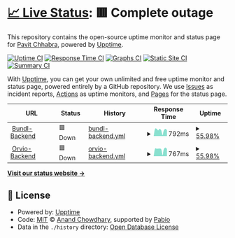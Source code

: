 # [📈 Live Status](https://theSoberSobber.github.io/bundl-healthcheck): <!--live status--> **🟥 Complete outage**

This repository contains the open-source uptime monitor and status page for [Pavit Chhabra](theSoberSobber.github.io/theSoberSobber), powered by [Upptime](https://github.com/upptime/upptime).

[![Uptime CI](https://github.com/theSoberSobber/bundl-healthcheck/workflows/Uptime%20CI/badge.svg)](https://github.com/theSoberSobber/bundl-healthcheck/actions?query=workflow%3A%22Uptime+CI%22)
[![Response Time CI](https://github.com/theSoberSobber/bundl-healthcheck/workflows/Response%20Time%20CI/badge.svg)](https://github.com/theSoberSobber/bundl-healthcheck/actions?query=workflow%3A%22Response+Time+CI%22)
[![Graphs CI](https://github.com/theSoberSobber/bundl-healthcheck/workflows/Graphs%20CI/badge.svg)](https://github.com/theSoberSobber/bundl-healthcheck/actions?query=workflow%3A%22Graphs+CI%22)
[![Static Site CI](https://github.com/theSoberSobber/bundl-healthcheck/workflows/Static%20Site%20CI/badge.svg)](https://github.com/theSoberSobber/bundl-healthcheck/actions?query=workflow%3A%22Static+Site+CI%22)
[![Summary CI](https://github.com/theSoberSobber/bundl-healthcheck/workflows/Summary%20CI/badge.svg)](https://github.com/theSoberSobber/bundl-healthcheck/actions?query=workflow%3A%22Summary+CI%22)

With [Upptime](https://upptime.js.org), you can get your own unlimited and free uptime monitor and status page, powered entirely by a GitHub repository. We use [Issues](https://github.com/theSoberSobber/bundl-healthcheck/issues) as incident reports, [Actions](https://github.com/theSoberSobber/bundl-healthcheck/actions) as uptime monitors, and [Pages](https://theSoberSobber.github.io/bundl-healthcheck) for the status page.

<!--start: status pages-->
<!-- This summary is generated by Upptime (https://github.com/upptime/upptime) -->
<!-- Do not edit this manually, your changes will be overwritten -->
<!-- prettier-ignore -->
| URL | Status | History | Response Time | Uptime |
| --- | ------ | ------- | ------------- | ------ |
| <img alt="" src="https://icons.duckduckgo.com/ip3/backend-bundl.1110777.xyz.ico" height="13"> [Bundl-Backend](https://backend-bundl.1110777.xyz/health) | 🟥 Down | [bundl-backend.yml](https://github.com/theSoberSobber/bundl-healthcheck/commits/HEAD/history/bundl-backend.yml) | <details><summary><img alt="Response time graph" src="./graphs/bundl-backend/response-time-week.png" height="20"> 792ms</summary><br><a href="https://theSoberSobber.github.io/bundl-healthcheck/history/bundl-backend"><img alt="Response time 1388" src="https://img.shields.io/endpoint?url=https%3A%2F%2Fraw.githubusercontent.com%2FtheSoberSobber%2Fbundl-healthcheck%2FHEAD%2Fapi%2Fbundl-backend%2Fresponse-time.json"></a><br><a href="https://theSoberSobber.github.io/bundl-healthcheck/history/bundl-backend"><img alt="24-hour response time 798" src="https://img.shields.io/endpoint?url=https%3A%2F%2Fraw.githubusercontent.com%2FtheSoberSobber%2Fbundl-healthcheck%2FHEAD%2Fapi%2Fbundl-backend%2Fresponse-time-day.json"></a><br><a href="https://theSoberSobber.github.io/bundl-healthcheck/history/bundl-backend"><img alt="7-day response time 792" src="https://img.shields.io/endpoint?url=https%3A%2F%2Fraw.githubusercontent.com%2FtheSoberSobber%2Fbundl-healthcheck%2FHEAD%2Fapi%2Fbundl-backend%2Fresponse-time-week.json"></a><br><a href="https://theSoberSobber.github.io/bundl-healthcheck/history/bundl-backend"><img alt="30-day response time 796" src="https://img.shields.io/endpoint?url=https%3A%2F%2Fraw.githubusercontent.com%2FtheSoberSobber%2Fbundl-healthcheck%2FHEAD%2Fapi%2Fbundl-backend%2Fresponse-time-month.json"></a><br><a href="https://theSoberSobber.github.io/bundl-healthcheck/history/bundl-backend"><img alt="1-year response time 1388" src="https://img.shields.io/endpoint?url=https%3A%2F%2Fraw.githubusercontent.com%2FtheSoberSobber%2Fbundl-healthcheck%2FHEAD%2Fapi%2Fbundl-backend%2Fresponse-time-year.json"></a></details> | <details><summary><a href="https://theSoberSobber.github.io/bundl-healthcheck/history/bundl-backend">55.98%</a></summary><a href="https://theSoberSobber.github.io/bundl-healthcheck/history/bundl-backend"><img alt="All-time uptime 47.87%" src="https://img.shields.io/endpoint?url=https%3A%2F%2Fraw.githubusercontent.com%2FtheSoberSobber%2Fbundl-healthcheck%2FHEAD%2Fapi%2Fbundl-backend%2Fuptime.json"></a><br><a href="https://theSoberSobber.github.io/bundl-healthcheck/history/bundl-backend"><img alt="24-hour uptime 0.00%" src="https://img.shields.io/endpoint?url=https%3A%2F%2Fraw.githubusercontent.com%2FtheSoberSobber%2Fbundl-healthcheck%2FHEAD%2Fapi%2Fbundl-backend%2Fuptime-day.json"></a><br><a href="https://theSoberSobber.github.io/bundl-healthcheck/history/bundl-backend"><img alt="7-day uptime 55.98%" src="https://img.shields.io/endpoint?url=https%3A%2F%2Fraw.githubusercontent.com%2FtheSoberSobber%2Fbundl-healthcheck%2FHEAD%2Fapi%2Fbundl-backend%2Fuptime-week.json"></a><br><a href="https://theSoberSobber.github.io/bundl-healthcheck/history/bundl-backend"><img alt="30-day uptime 76.85%" src="https://img.shields.io/endpoint?url=https%3A%2F%2Fraw.githubusercontent.com%2FtheSoberSobber%2Fbundl-healthcheck%2FHEAD%2Fapi%2Fbundl-backend%2Fuptime-month.json"></a><br><a href="https://theSoberSobber.github.io/bundl-healthcheck/history/bundl-backend"><img alt="1-year uptime 47.87%" src="https://img.shields.io/endpoint?url=https%3A%2F%2Fraw.githubusercontent.com%2FtheSoberSobber%2Fbundl-healthcheck%2FHEAD%2Fapi%2Fbundl-backend%2Fuptime-year.json"></a></details>
| <img alt="" src="https://icons.duckduckgo.com/ip3/backend-orvio.1110777.xyz.ico" height="13"> [Orvio-Backend](https://backend-orvio.1110777.xyz) | 🟥 Down | [orvio-backend.yml](https://github.com/theSoberSobber/bundl-healthcheck/commits/HEAD/history/orvio-backend.yml) | <details><summary><img alt="Response time graph" src="./graphs/orvio-backend/response-time-week.png" height="20"> 767ms</summary><br><a href="https://theSoberSobber.github.io/bundl-healthcheck/history/orvio-backend"><img alt="Response time 1058" src="https://img.shields.io/endpoint?url=https%3A%2F%2Fraw.githubusercontent.com%2FtheSoberSobber%2Fbundl-healthcheck%2FHEAD%2Fapi%2Forvio-backend%2Fresponse-time.json"></a><br><a href="https://theSoberSobber.github.io/bundl-healthcheck/history/orvio-backend"><img alt="24-hour response time 815" src="https://img.shields.io/endpoint?url=https%3A%2F%2Fraw.githubusercontent.com%2FtheSoberSobber%2Fbundl-healthcheck%2FHEAD%2Fapi%2Forvio-backend%2Fresponse-time-day.json"></a><br><a href="https://theSoberSobber.github.io/bundl-healthcheck/history/orvio-backend"><img alt="7-day response time 767" src="https://img.shields.io/endpoint?url=https%3A%2F%2Fraw.githubusercontent.com%2FtheSoberSobber%2Fbundl-healthcheck%2FHEAD%2Fapi%2Forvio-backend%2Fresponse-time-week.json"></a><br><a href="https://theSoberSobber.github.io/bundl-healthcheck/history/orvio-backend"><img alt="30-day response time 784" src="https://img.shields.io/endpoint?url=https%3A%2F%2Fraw.githubusercontent.com%2FtheSoberSobber%2Fbundl-healthcheck%2FHEAD%2Fapi%2Forvio-backend%2Fresponse-time-month.json"></a><br><a href="https://theSoberSobber.github.io/bundl-healthcheck/history/orvio-backend"><img alt="1-year response time 1058" src="https://img.shields.io/endpoint?url=https%3A%2F%2Fraw.githubusercontent.com%2FtheSoberSobber%2Fbundl-healthcheck%2FHEAD%2Fapi%2Forvio-backend%2Fresponse-time-year.json"></a></details> | <details><summary><a href="https://theSoberSobber.github.io/bundl-healthcheck/history/orvio-backend">55.98%</a></summary><a href="https://theSoberSobber.github.io/bundl-healthcheck/history/orvio-backend"><img alt="All-time uptime 48.16%" src="https://img.shields.io/endpoint?url=https%3A%2F%2Fraw.githubusercontent.com%2FtheSoberSobber%2Fbundl-healthcheck%2FHEAD%2Fapi%2Forvio-backend%2Fuptime.json"></a><br><a href="https://theSoberSobber.github.io/bundl-healthcheck/history/orvio-backend"><img alt="24-hour uptime 0.00%" src="https://img.shields.io/endpoint?url=https%3A%2F%2Fraw.githubusercontent.com%2FtheSoberSobber%2Fbundl-healthcheck%2FHEAD%2Fapi%2Forvio-backend%2Fuptime-day.json"></a><br><a href="https://theSoberSobber.github.io/bundl-healthcheck/history/orvio-backend"><img alt="7-day uptime 55.98%" src="https://img.shields.io/endpoint?url=https%3A%2F%2Fraw.githubusercontent.com%2FtheSoberSobber%2Fbundl-healthcheck%2FHEAD%2Fapi%2Forvio-backend%2Fuptime-week.json"></a><br><a href="https://theSoberSobber.github.io/bundl-healthcheck/history/orvio-backend"><img alt="30-day uptime 76.82%" src="https://img.shields.io/endpoint?url=https%3A%2F%2Fraw.githubusercontent.com%2FtheSoberSobber%2Fbundl-healthcheck%2FHEAD%2Fapi%2Forvio-backend%2Fuptime-month.json"></a><br><a href="https://theSoberSobber.github.io/bundl-healthcheck/history/orvio-backend"><img alt="1-year uptime 48.16%" src="https://img.shields.io/endpoint?url=https%3A%2F%2Fraw.githubusercontent.com%2FtheSoberSobber%2Fbundl-healthcheck%2FHEAD%2Fapi%2Forvio-backend%2Fuptime-year.json"></a></details>

<!--end: status pages-->

[**Visit our status website →**](https://theSoberSobber.github.io/bundl-healthcheck)

## 📄 License

- Powered by: [Upptime](https://github.com/upptime/upptime)
- Code: [MIT](./LICENSE) © [Anand Chowdhary](https://anandchowdhary.com), supported by [Pabio](https://pabio.com)
- Data in the `./history` directory: [Open Database License](https://opendatacommons.org/licenses/odbl/1-0/)
